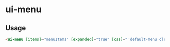 # ui-menu

## Usage

```html
<ui-menu [items]="menuItems" [expanded]="true" [css]="'default-menu clearfix'"></ui-menu>
```